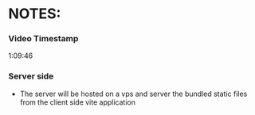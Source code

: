 # NOTES:

### Video Timestamp

1:09:46

### Server side

- The server will be hosted on a vps and server the bundled static files from the client side vite application
